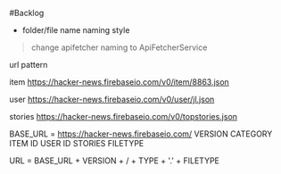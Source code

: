 #Backlog

- folder/file name naming style

> change apifetcher naming to ApiFetcherService

url pattern

item 
https://hacker-news.firebaseio.com/v0/item/8863.json

user
https://hacker-news.firebaseio.com/v0/user/jl.json

stories
https://hacker-news.firebaseio.com/v0/topstories.json



BASE_URL = https://hacker-news.firebaseio.com/
VERSION 
CATEGORY
  ITEM
    ID
  USER
    ID
  STORIES
FILETYPE

URL = BASE_URL + VERSION + / + TYPE + '.' + FILETYPE